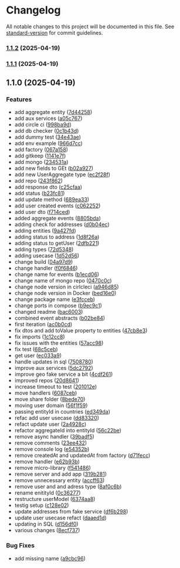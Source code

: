 # Changelog

All notable changes to this project will be documented in this file. See [standard-version](https://github.com/conventional-changelog/standard-version) for commit guidelines.

### [1.1.2](https://github.com/OscarGuerreroLopez/node-boilerplate-esm/compare/v1.1.1...v1.1.2) (2025-04-19)

### [1.1.1](https://github.com/OscarGuerreroLopez/node-boilerplate-esm/compare/v1.1.0...v1.1.1) (2025-04-19)

## 1.1.0 (2025-04-19)


### Features

* add aggregate entity ([7d44258](https://github.com/OscarGuerreroLopez/node-boilerplate-esm/commit/7d44258e471120cba557a84b3d11383c379a40f9))
* add aux services ([a05c767](https://github.com/OscarGuerreroLopez/node-boilerplate-esm/commit/a05c767e10d198e2f3a3e25e22c86df882557e54))
* add circle ci ([998ba9d](https://github.com/OscarGuerreroLopez/node-boilerplate-esm/commit/998ba9d25e3e5562b78ee227de7251aa1a067ed7))
* add db checker ([0c1b43d](https://github.com/OscarGuerreroLopez/node-boilerplate-esm/commit/0c1b43d8f655160a5f65f03d2e266ff90caf3561))
* add dummy test ([34e43ae](https://github.com/OscarGuerreroLopez/node-boilerplate-esm/commit/34e43ae3028c3d8f09e6187447691e1adccdcff1))
* add env example ([966d7cc](https://github.com/OscarGuerreroLopez/node-boilerplate-esm/commit/966d7cca1ef2d306022ea61b3cf0e56d610de535))
* add factory ([067a158](https://github.com/OscarGuerreroLopez/node-boilerplate-esm/commit/067a158990926f09c07d40b6ef5a77e9486a3dc0))
* add gitkeep ([1141e7f](https://github.com/OscarGuerreroLopez/node-boilerplate-esm/commit/1141e7f25527099c86a50593b2e5dad7ae5cd983))
* add mongo ([234531a](https://github.com/OscarGuerreroLopez/node-boilerplate-esm/commit/234531a51826f09cfae9e155082231bfd86f5b30))
* add new fields to GEt ([b02a927](https://github.com/OscarGuerreroLopez/node-boilerplate-esm/commit/b02a92798d50915a7d93589238511544fd572c37))
* add new UserAggregate type ([ec2f28f](https://github.com/OscarGuerreroLopez/node-boilerplate-esm/commit/ec2f28f045b3501116dd81bf35c3d5b48addaa4d))
* add repo ([243f862](https://github.com/OscarGuerreroLopez/node-boilerplate-esm/commit/243f86207d68f5050dcdd9d54cc201222b78ef7e))
* add response dto ([c25cfaa](https://github.com/OscarGuerreroLopez/node-boilerplate-esm/commit/c25cfaa27078bb767c89607c9ff85d8dffab9990))
* add status ([b23fc81](https://github.com/OscarGuerreroLopez/node-boilerplate-esm/commit/b23fc8146e495173d79606b636e62682d1bd0bfd))
* add update method ([689ea33](https://github.com/OscarGuerreroLopez/node-boilerplate-esm/commit/689ea33b549ef3fb503c7f95e4aa09cdcdfec896))
* add user created events ([c062252](https://github.com/OscarGuerreroLopez/node-boilerplate-esm/commit/c062252ba6ba8c01b2b97079af2e2302c9c7f8d0))
* add user dto ([f714ced](https://github.com/OscarGuerreroLopez/node-boilerplate-esm/commit/f714ced92ec41ba56606230b668e90668e68f012))
* added aggregate events ([8805bda](https://github.com/OscarGuerreroLopez/node-boilerplate-esm/commit/8805bdabd2820ffecb837c7bf2c5f144712b3c58))
* adding check for addresses ([d0b04ec](https://github.com/OscarGuerreroLopez/node-boilerplate-esm/commit/d0b04ecf87a2425ba40d96e13f9f283f36009f8c))
* adding entities ([9a427fd](https://github.com/OscarGuerreroLopez/node-boilerplate-esm/commit/9a427fd126e27eeb00a85bdabd3e43be44be0eae))
* adding status to address ([1d8f26a](https://github.com/OscarGuerreroLopez/node-boilerplate-esm/commit/1d8f26ab5b2c216b49078e316355cbfc7395571f))
* adding status to getUser ([2dfb221](https://github.com/OscarGuerreroLopez/node-boilerplate-esm/commit/2dfb2213cd7409601251892729d255b3023f1d95))
* adding types ([72d5348](https://github.com/OscarGuerreroLopez/node-boilerplate-esm/commit/72d5348625d5d4e6a3fdd57b60198dd3586061ca))
* adding usecase ([1d52d56](https://github.com/OscarGuerreroLopez/node-boilerplate-esm/commit/1d52d5612b7b5c0a7423dbaa7b7f2dc4a21c875d))
* change build ([04a97d9](https://github.com/OscarGuerreroLopez/node-boilerplate-esm/commit/04a97d943793502af690332364d39b31b97517be))
* change handler ([f0f6846](https://github.com/OscarGuerreroLopez/node-boilerplate-esm/commit/f0f68466cf0bce0e04d4dd1508b88e63ddc1c462))
* change name for events ([b1ecd06](https://github.com/OscarGuerreroLopez/node-boilerplate-esm/commit/b1ecd06c987aab95a932b68d1d3709496df6ba3b))
* change name of mongo repo ([0470c0c](https://github.com/OscarGuerreroLopez/node-boilerplate-esm/commit/0470c0c491498ea923c9507d7b4685d4f70d63b2))
* change node version in cirlcleci ([a946d85](https://github.com/OscarGuerreroLopez/node-boilerplate-esm/commit/a946d853af77c2ee4b5eacd24f3a3d739ce80324))
* change node version in Docker ([bed16e0](https://github.com/OscarGuerreroLopez/node-boilerplate-esm/commit/bed16e0d30a3e473d2c2fdf48281fd223e3fd4e1))
* change package name ([e3fcceb](https://github.com/OscarGuerreroLopez/node-boilerplate-esm/commit/e3fcceb8fdd2ca7a01059cf5cc3c3b11d12c5f13))
* change ports in compose ([b9ec9c1](https://github.com/OscarGuerreroLopez/node-boilerplate-esm/commit/b9ec9c14ebf9b6475246f9f3d99be9a2b2b4ccdf))
* changed readme ([bac6003](https://github.com/OscarGuerreroLopez/node-boilerplate-esm/commit/bac6003cdd071aef3da13489cdd90061a8da8c32))
* combined event abstracts ([b02be84](https://github.com/OscarGuerreroLopez/node-boilerplate-esm/commit/b02be8425ebfd0d8c307453a88c8bc724d44a6e0))
* first iteration ([ac0b0cd](https://github.com/OscarGuerreroLopez/node-boilerplate-esm/commit/ac0b0cd72c4cce56b150218cc30fcebbc35abb7c))
* fix dtos and add toValue property to entities ([47cb8e3](https://github.com/OscarGuerreroLopez/node-boilerplate-esm/commit/47cb8e3899bd011c6e37d8df325d4f7f7d2d268c))
* fix imports ([1c12cc8](https://github.com/OscarGuerreroLopez/node-boilerplate-esm/commit/1c12cc8c5f7e7e073ffe93933e999465a09eac13))
* fix issues with the entities ([57acc98](https://github.com/OscarGuerreroLopez/node-boilerplate-esm/commit/57acc989391eab498532d22506d22ae23d30de15))
* fix test ([68c5ceb](https://github.com/OscarGuerreroLopez/node-boilerplate-esm/commit/68c5ceb9956bf79fee7feb3af2121169224eed02))
* get user ([ec033a9](https://github.com/OscarGuerreroLopez/node-boilerplate-esm/commit/ec033a9bc8c5402e8fbd7be472f2e5a587b307ae))
* handle updates in sql ([7508780](https://github.com/OscarGuerreroLopez/node-boilerplate-esm/commit/750878083faafbe807543d0808028e05c1233e14))
* improve aux services ([5dc2792](https://github.com/OscarGuerreroLopez/node-boilerplate-esm/commit/5dc2792b4fd088a4a9901f3543d0105dfa4d176e))
* improve geo fake service a bit ([4cdf261](https://github.com/OscarGuerreroLopez/node-boilerplate-esm/commit/4cdf26127d266d228d2f288d8ac6a7ffd95b4509))
* improved repos ([20d8641](https://github.com/OscarGuerreroLopez/node-boilerplate-esm/commit/20d8641322bb84bb879c4b3ce4fc5c4dd5ec8ac6))
* increase timeout to test ([201012e](https://github.com/OscarGuerreroLopez/node-boilerplate-esm/commit/201012e6b37e43a1ca6851d5ced1f3d572b06cbf))
* move handlers ([6087ceb](https://github.com/OscarGuerreroLopez/node-boilerplate-esm/commit/6087ceb4bdc045e5eca325744c6e58a9168bac71))
* move share folder ([8bede70](https://github.com/OscarGuerreroLopez/node-boilerplate-esm/commit/8bede70d48466a5d11dde47348b95a5a0f9e7b6b))
* moving user domain ([56f1f59](https://github.com/OscarGuerreroLopez/node-boilerplate-esm/commit/56f1f59a898430f5dc42b00cbb9a34831f03f054))
* passing entityId in countries ([ed349da](https://github.com/OscarGuerreroLopez/node-boilerplate-esm/commit/ed349dad990d6d9a7a152daf83e5be907345876e))
* refac add user usecase ([dd83320](https://github.com/OscarGuerreroLopez/node-boilerplate-esm/commit/dd833202dadb59adf1a860e114f78866790ae119))
* refact update user ([2a4928c](https://github.com/OscarGuerreroLopez/node-boilerplate-esm/commit/2a4928c5ee51270812948028d06f45d13d60f6ad))
* refactor aggregateId into entityId ([56c22be](https://github.com/OscarGuerreroLopez/node-boilerplate-esm/commit/56c22bec1bf1d631993baf3edd2a887021b6b993))
* remove async handler ([39badf5](https://github.com/OscarGuerreroLopez/node-boilerplate-esm/commit/39badf5bf03a10e6c5348fb77da4a13e20815959))
* remove comments ([23ee432](https://github.com/OscarGuerreroLopez/node-boilerplate-esm/commit/23ee4321d4361641d715e6fbd21be68e5ac636dc))
* remove console log ([e54352b](https://github.com/OscarGuerreroLopez/node-boilerplate-esm/commit/e54352bc988caa7bdb13d4c898ec6b56c37c2231))
* remove createdAt and updatedAt from factory ([d71fecc](https://github.com/OscarGuerreroLopez/node-boilerplate-esm/commit/d71feccc88f0a12c25f4cac8ebab72e1d11a693d))
* remove handler ([e62b93b](https://github.com/OscarGuerreroLopez/node-boilerplate-esm/commit/e62b93b0369b294ac900c35aa3c1db4dc840b46a))
* remove micro-library ([f541486](https://github.com/OscarGuerreroLopez/node-boilerplate-esm/commit/f54148698c6dd19e9675fc018be947245f6fc2c3))
* remove server and add app ([319b281](https://github.com/OscarGuerreroLopez/node-boilerplate-esm/commit/319b2811612a781c5643948f81ab1ce0a56c95f8))
* remove unnecessary entity ([accff63](https://github.com/OscarGuerreroLopez/node-boilerplate-esm/commit/accff637abc66f8f9d2bd26e553e880ee382276e))
* remove user and and adress type ([8af0c6b](https://github.com/OscarGuerreroLopez/node-boilerplate-esm/commit/8af0c6b5dcac84a480d7f44304b16e3f596c80cc))
* rename enitityId ([0c36277](https://github.com/OscarGuerreroLopez/node-boilerplate-esm/commit/0c36277f797ab67ab5dcedb6cc42428031480f0e))
* restructure userModel ([6374aa8](https://github.com/OscarGuerreroLopez/node-boilerplate-esm/commit/6374aa8768946ef8e3f4de5aabb967a87fcfe0bf))
* testig setup ([c128e02](https://github.com/OscarGuerreroLopez/node-boilerplate-esm/commit/c128e0284bf9a2845173d5f48b2b68df2d3bf682))
* update addresses from fake service ([df6b298](https://github.com/OscarGuerreroLopez/node-boilerplate-esm/commit/df6b29834bdc3c1758784800c6984ce026f1c226))
* update user usecase refact ([daaed1d](https://github.com/OscarGuerreroLopez/node-boilerplate-esm/commit/daaed1d916d27dfc7336b4e73e9ae26ec3e268cf))
* updating in SQL ([d156df0](https://github.com/OscarGuerreroLopez/node-boilerplate-esm/commit/d156df06a68cb047895674fbbd6d38cbcf77148f))
* various changes ([8ecf737](https://github.com/OscarGuerreroLopez/node-boilerplate-esm/commit/8ecf73737fe68f17920fd19d031f87844dad72bb))


### Bug Fixes

* add missing name ([a9cbc96](https://github.com/OscarGuerreroLopez/node-boilerplate-esm/commit/a9cbc9655793d9685ff8626a967f260077d407b9))
